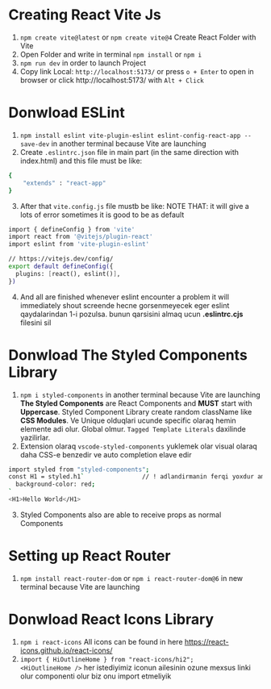 # Creating React Vite Js
1. ```npm create vite@latest``` or ```npm create vite@4```   Create React Folder with Vite
2. Open Folder and write in terminal ```npm install``` or ```npm i```
3. ```npm run dev``` in order to launch Project
4. Copy link Local: ```http://localhost:5173/``` or press ```o + Enter``` to open in browser or click http://localhost:5173/ with ```Alt + Click```


# Donwload ESLint
1. ```npm install eslint vite-plugin-eslint eslint-config-react-app --save-dev``` in another terminal because Vite are launching
2. Create ```.eslintrc.json``` file in main part (in the same direction with index.html) and this file must be like:
```bash
{
    "extends" : "react-app"
}
```
3. After that ```vite.config.js``` file mustb be like: NOTE THAT: it will give a lots of error sometimes it is good to be as default
```bash
import { defineConfig } from 'vite'
import react from '@vitejs/plugin-react'
import eslint from 'vite-plugin-eslint'

// https://vitejs.dev/config/
export default defineConfig({
  plugins: [react(), eslint()],
})
```
4. And all are finished whenever eslint encounter a problem it will immediately shout screende hecne gorsenmeyecek eger eslint qaydalarindan 1-i pozulsa. bunun qarsisini almaq ucun **.eslintrc.cjs** filesini sil


# Donwload The Styled Components Library
1. ```npm i styled-components``` in another terminal because Vite are launching
**The Styled Components** are React Components and **MUST** start with **Uppercase**. Styled Component Library create random className like **CSS Modules**. Ve Unique olduqlari ucunde specific olaraq hemin elemente adi olur. Global olmur. `Tagged Template Literals` daxilinde yazilirlar.
2. Extension olaraq ```vscode-styled-components``` yuklemek olar visual olaraq daha CSS-e benzedir ve auto completion elave edir
```bash
import styled from "styled-components";
const H1 = styled.h1`                // ! adlandirmanin ferqi yoxdur ama styled.h1 burda esasen h1-in default xususiyyetlerini goturur  
  background-color: red;
`
<H1>Hello World</H1>
```
3. Styled Components also are able to receive props as normal Components 


# Setting up React Router 
1. ```npm install react-router-dom``` or ```npm i react-router-dom@6``` in new terminal because Vite are launching


# Donwload React Icons Library
1. ```npm i react-icons```                   All icons can be found in here     https://react-icons.github.io/react-icons/
2. ```import { HiOutlineHome } from "react-icons/hi2";       <HiOutlineHome />``` 
her istediyimiz iconun ailesinin ozune mexsus linki olur     componenti olur biz onu import etmeliyik 